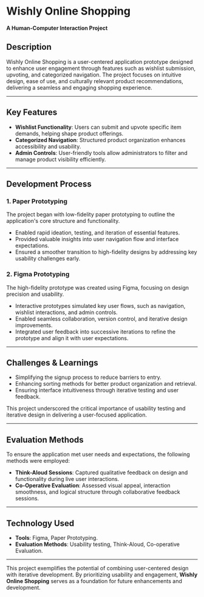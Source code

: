 # **Wishly Online Shopping**  
**A Human-Computer Interaction Project**  

## **Description**  
Wishly Online Shopping is a user-centered application prototype designed to enhance user engagement through features such as wishlist submission, upvoting, and categorized navigation. The project focuses on intuitive design, ease of use, and culturally relevant product recommendations, delivering a seamless and engaging shopping experience.  

---

## **Key Features**  
- **Wishlist Functionality**: Users can submit and upvote specific item demands, helping shape product offerings.  
- **Categorized Navigation**: Structured product organization enhances accessibility and usability.  
- **Admin Controls**: User-friendly tools allow administrators to filter and manage product visibility efficiently.  

---

## **Development Process**  

### **1. Paper Prototyping**  
The project began with low-fidelity paper prototyping to outline the application's core structure and functionality.  
- Enabled rapid ideation, testing, and iteration of essential features.  
- Provided valuable insights into user navigation flow and interface expectations.  
- Ensured a smoother transition to high-fidelity designs by addressing key usability challenges early.  

### **2. Figma Prototyping**  
The high-fidelity prototype was created using Figma, focusing on design precision and usability.  
- Interactive prototypes simulated key user flows, such as navigation, wishlist interactions, and admin controls.  
- Enabled seamless collaboration, version control, and iterative design improvements.  
- Integrated user feedback into successive iterations to refine the prototype and align it with user expectations.  

---

## **Challenges & Learnings**  
- Simplifying the signup process to reduce barriers to entry.  
- Enhancing sorting methods for better product organization and retrieval.  
- Ensuring interface intuitiveness through iterative testing and user feedback.  

This project underscored the critical importance of usability testing and iterative design in delivering a user-focused application.  

---

## **Evaluation Methods**  
To ensure the application met user needs and expectations, the following methods were employed:  
- **Think-Aloud Sessions**: Captured qualitative feedback on design and functionality during live user interactions.  
- **Co-Operative Evaluation**: Assessed visual appeal, interaction smoothness, and logical structure through collaborative feedback sessions.  

---

## **Technology Used**  
- **Tools**: Figma, Paper Prototyping.  
- **Evaluation Methods**: Usability testing, Think-Aloud, Co-operative Evaluation.  

---

This project exemplifies the potential of combining user-centered design with iterative development. By prioritizing usability and engagement, **Wishly Online Shopping** serves as a foundation for future enhancements and development.  
